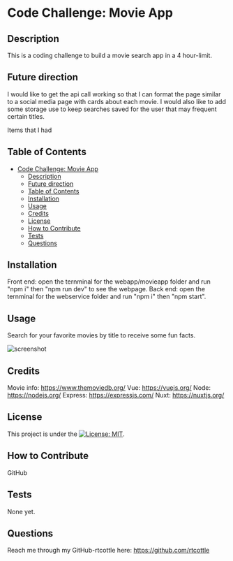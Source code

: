 # Code Challenge: Movie App

## Description

This is a coding challenge to build a movie search app in a 4 hour-limit.

## Future direction

I would like to get the api call working so that I can format the page similar to a social media page with cards about each movie. I would also like to add some storage use to keep searches saved for the user that may frequent certain titles.

Items that I had

## Table of Contents

- [Code Challenge: Movie App](#code-challenge-movie-app)
  - [Description](#description)
  - [Future direction](#future-direction)
  - [Table of Contents](#table-of-contents)
  - [Installation](#installation)
  - [Usage](#usage)
  - [Credits](#credits)
  - [License](#license)
  - [How to Contribute](#how-to-contribute)
  - [Tests](#tests)
  - [Questions](#questions)

## Installation

Front end: open the ternminal for the webapp/movieapp folder and run "npm i" then "npm run dev" to see the webpage.
Back end: open the ternminal for the webservice folder and run "npm i" then "npm start".

## Usage

Search for your favorite movies by title to receive some fun facts.

![screenshot](.screenshot.png)

## Credits

Movie info: https://www.themoviedb.org/
Vue: https://vuejs.org/
Node: https://nodejs.org/
Express: https://expressjs.com/
Nuxt: https://nuxtjs.org/

## License

This project is under the [![License: MIT](https://img.shields.io/badge/License-MIT-yellow.svg)](https://opensource.org/licenses/MIT).

## How to Contribute

GitHub

## Tests

None yet.

## Questions

Reach me through my GitHub-rtcottle here: https://github.com/rtcottle
